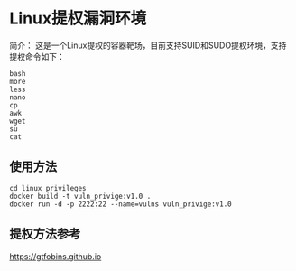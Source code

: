 # Linux提权漏洞环境

简介：
  这是一个Linux提权的容器靶场，目前支持SUID和SUDO提权环境，支持提权命令如下：
```vim
bash
more
less
nano
cp
awk
wget
su
cat
```

## 使用方法
```git clone https://github.com/netsecli/linux_privileges.git
cd linux_privileges
docker build -t vuln_privige:v1.0 .
docker run -d -p 2222:22 --name=vulns vuln_privige:v1.0
```
## 提权方法参考
https://gtfobins.github.io

